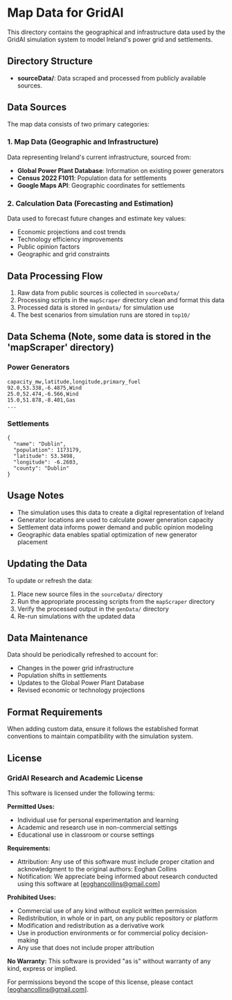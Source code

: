 # Map Data for GridAI

This directory contains the geographical and infrastructure data used by the GridAI simulation system to model Ireland's power grid and settlements.

## Directory Structure

- **sourceData/**: Data scraped and processed from publicly available sources.


## Data Sources

The map data consists of two primary categories:

### 1. Map Data (Geographic and Infrastructure)

Data representing Ireland's current infrastructure, sourced from:
- **Global Power Plant Database**: Information on existing power generators
- **Census 2022 F1011**: Population data for settlements
- **Google Maps API**: Geographic coordinates for settlements

### 2. Calculation Data (Forecasting and Estimation)

Data used to forecast future changes and estimate key values:
- Economic projections and cost trends
- Technology efficiency improvements
- Public opinion factors
- Geographic and grid constraints

## Data Processing Flow

1. Raw data from public sources is collected in `sourceData/`
2. Processing scripts in the `mapScraper` directory clean and format this data
3. Processed data is stored in `genData/` for simulation use
4. The best scenarios from simulation runs are stored in `top10/`

## Data Schema (Note, some data is stored in the 'mapScraper' directory)

### Power Generators
```
capacity_mw,latitude,longitude,primary_fuel
92.0,53.338,-6.4875,Wind
25.0,52.474,-6.566,Wind
15.0,51.878,-8.401,Gas
...
```

### Settlements
```
{
  "name": "Dublin",
  "population": 1173179,
  "latitude": 53.3498,
  "longitude": -6.2603,
  "county": "Dublin"
}
```

## Usage Notes

- The simulation uses this data to create a digital representation of Ireland
- Generator locations are used to calculate power generation capacity
- Settlement data informs power demand and public opinion modeling
- Geographic data enables spatial optimization of new generator placement

## Updating the Data

To update or refresh the data:

1. Place new source files in the `sourceData/` directory
2. Run the appropriate processing scripts from the `mapScraper` directory
3. Verify the processed output in the `genData/` directory
4. Re-run simulations with the updated data

## Data Maintenance

Data should be periodically refreshed to account for:
- Changes in the power grid infrastructure
- Population shifts in settlements
- Updates to the Global Power Plant Database
- Revised economic or technology projections

## Format Requirements

When adding custom data, ensure it follows the established format conventions to maintain compatibility with the simulation system. 

## License

### GridAI Research and Academic License

This software is licensed under the following terms:

**Permitted Uses:**
- Individual use for personal experimentation and learning
- Academic and research use in non-commercial settings
- Educational use in classroom or course settings

**Requirements:**
- Attribution: Any use of this software must include proper citation and acknowledgment to the original authors: Eoghan Collins
- Notification: We appreciate being informed about research conducted using this software at [eoghancollins@gmail.com]

**Prohibited Uses:**
- Commercial use of any kind without explicit written permission
- Redistribution, in whole or in part, on any public repository or platform
- Modification and redistribution as a derivative work
- Use in production environments or for commercial policy decision-making
- Any use that does not include proper attribution

**No Warranty:** This software is provided "as is" without warranty of any kind, express or implied.

For permissions beyond the scope of this license, please contact [eoghancollins@gmail.com]. 